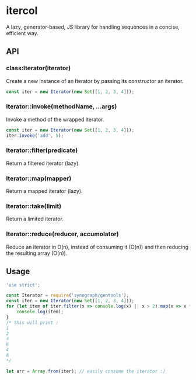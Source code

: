 # itercol
A lazy, generator-based, JS library for handling sequences in a concise, efficient way.

## API
### class:Iterator(iterator)
Create a new instance of an Iterator by passing its constructor an iterator.

```js
const iter = new Iterator(new Set([1, 2, 3, 4]));
```

### Iterator::invoke(methodName, ...args)
Invoke a method of the wrapped iterator.

```js
const iter = new Iterator(new Set([1, 2, 3, 4]));
iter.invoke('add', 5);
```

### Iterator::filter(predicate)
Return a filtered iterator (lazy).

### Iterator::map(mapper)
Return a mapped iterator (lazy).

### Iterator::take(limit)
Return a limited iterator.

### Iterator::reduce(reducer, accumolator)
Reduce an iterator in O(n), instead of consuming it (O(n)) and then reducing the resulting array (O(n)).

## Usage
```js
'use strict';

const Iterator = require('synograph/gentools');
const iter = new Iterator(new Set([1, 2, 3, 4]));
for (let item of iter.filter(x => console.log(x) || x > 2).map(x => x * 2)) {
    console.log(item);
}
/* this will print :
1
2
3
6
4
8
*/

let arr = Array.from(iter); // easily consume the iterator :)
```
